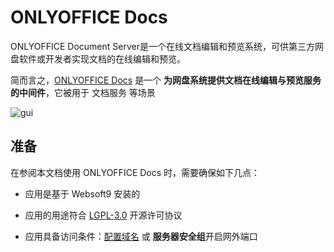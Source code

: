 # ONLYOFFICE Docs

ONLYOFFICE Document Server是一个在线文档编辑和预览系统，可供第三方网盘软件或开发者实现文档的在线编辑和预览。

简而言之，[ONLYOFFICE Docs](https://www.onlyoffice.com/) 是一个 **为网盘系统提供文档在线编辑与预览服务的中间件**，它被用于 文档服务  等场景


![gui](https://libs.websoft9.com/Websoft9/DocsPicture/zh/onlyoffice/onlyofficedocs-gui-websoft9.png)


## 准备

在参阅本文档使用 ONLYOFFICE Docs 时，需要确保如下几点：

- 应用是基于 Websoft9 安装的

- 应用的用途符合 [LGPL-3.0](https://opensource.org/licenses/LGPL-3.0) 开源许可协议

- 应用具备访问条件：[配置域名](./guide/appsetdomain) 或 **服务器安全组**开启网外端口